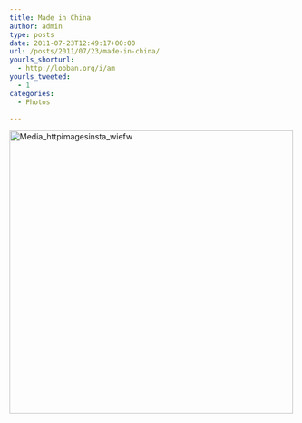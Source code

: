 ```yaml
---
title: Made in China
author: admin
type: posts
date: 2011-07-23T12:49:17+00:00
url: /posts/2011/07/23/made-in-china/
yourls_shorturl:
  - http://lobban.org/i/am
yourls_tweeted:
  - 1
categories:
  - Photos

---
```

<div class='posterous_autopost'>
  <a href="http://instagr.am/p/IUBBw/"></p> 
  
  <div class='p_embed p_image_embed'>
    <a href="http://posterous.com/getfile/files.posterous.com/nonimage/ukaqhbfsogywHEDncCrHCkDGEDiDbJpxJwGaxdAdezruptpxdBhkoGaEquEo/media_httpimagesinsta_wIEfw.jpg.scaled1000.jpg"><img alt="Media_httpimagesinsta_wiefw" height="500" src="https://posterous.com/getfile/files.posterous.com/nonimage/ukaqhbfsogywHEDncCrHCkDGEDiDbJpxJwGaxdAdezruptpxdBhkoGaEquEo/media_httpimagesinsta_wIEfw.jpg.scaled500.jpg" width="500" /></a>
  </div>
  
  <p>
    </a></div>